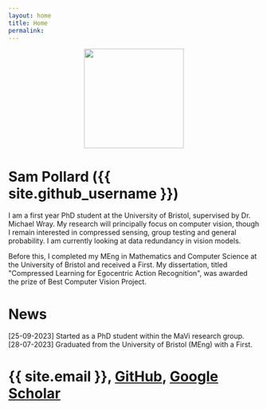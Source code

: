```yaml
---
layout: home
title: Home
permalink:
---
```

<p align="center">
<img src="/images/sjpollard.jpg" width="200">
</p>

# Sam Pollard ({{ site.github_username }})

I am a first year PhD student at the University of Bristol, supervised by Dr. Michael Wray. My research will principally focus on computer vision, though I remain interested in compressed sensing, group testing and general probability. I am currently looking at data redundancy in vision models.

Before this, I completed my MEng in Mathematics and Computer Science at the University of Bristol and received a First. My dissertation, titled "Compressed Learning for Egocentric Action Recognition", was awarded the prize of Best Computer Vision Project.

# News

[25-09-2023] Started as a PhD student within the MaVi research group.
[28-07-2023] Graduated from the University of Bristol (MEng) with a First.

# {{ site.email }}, [GitHub](https://github.com/sjpollard), [Google Scholar](https://scholar.google.com/citations?user=WDylpuwAAAAJ)